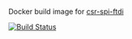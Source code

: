 Docker build image for [csr-spi-ftdi](https://github.com/lorf/csr-spi-ftdi)

[![Build Status](https://travis-ci.com/lorf/csr-spi-ftdi-build-image.svg?branch=master)](https://travis-ci.com/lorf/csr-spi-ftdi-build-image)

